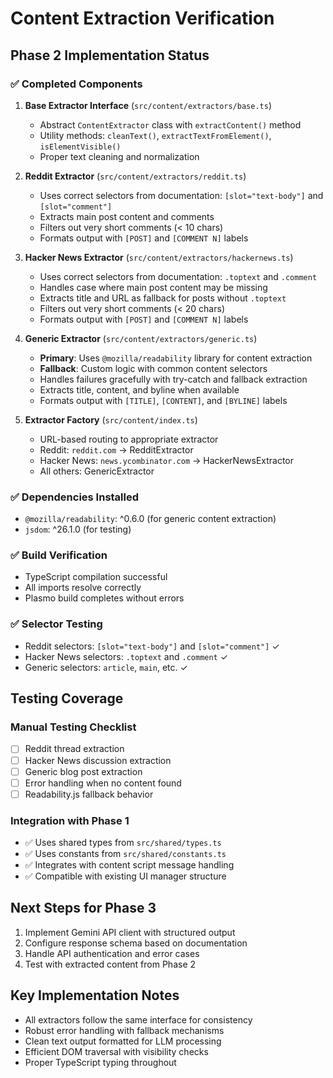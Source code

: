 # Content Extraction Verification

## Phase 2 Implementation Status

### ✅ Completed Components

1. **Base Extractor Interface** (`src/content/extractors/base.ts`)
   - Abstract `ContentExtractor` class with `extractContent()` method
   - Utility methods: `cleanText()`, `extractTextFromElement()`, `isElementVisible()`
   - Proper text cleaning and normalization

2. **Reddit Extractor** (`src/content/extractors/reddit.ts`)
   - Uses correct selectors from documentation: `[slot="text-body"]` and `[slot="comment"]`
   - Extracts main post content and comments
   - Filters out very short comments (< 10 chars)
   - Formats output with `[POST]` and `[COMMENT N]` labels

3. **Hacker News Extractor** (`src/content/extractors/hackernews.ts`)
   - Uses correct selectors from documentation: `.toptext` and `.comment`
   - Handles case where main post content may be missing
   - Extracts title and URL as fallback for posts without `.toptext`
   - Filters out very short comments (< 20 chars)
   - Formats output with `[POST]` and `[COMMENT N]` labels

4. **Generic Extractor** (`src/content/extractors/generic.ts`)
   - **Primary**: Uses `@mozilla/readability` library for content extraction
   - **Fallback**: Custom logic with common content selectors
   - Handles failures gracefully with try-catch and fallback extraction
   - Extracts title, content, and byline when available
   - Formats output with `[TITLE]`, `[CONTENT]`, and `[BYLINE]` labels

5. **Extractor Factory** (`src/content/index.ts`)
   - URL-based routing to appropriate extractor
   - Reddit: `reddit.com` → RedditExtractor
   - Hacker News: `news.ycombinator.com` → HackerNewsExtractor
   - All others: GenericExtractor

### ✅ Dependencies Installed
- `@mozilla/readability`: ^0.6.0 (for generic content extraction)
- `jsdom`: ^26.1.0 (for testing)

### ✅ Build Verification
- TypeScript compilation successful
- All imports resolve correctly
- Plasmo build completes without errors

### ✅ Selector Testing
- Reddit selectors: `[slot="text-body"]` and `[slot="comment"]` ✓
- Hacker News selectors: `.toptext` and `.comment` ✓
- Generic selectors: `article`, `main`, etc. ✓

## Testing Coverage

### Manual Testing Checklist
- [ ] Reddit thread extraction
- [ ] Hacker News discussion extraction  
- [ ] Generic blog post extraction
- [ ] Error handling when no content found
- [ ] Readability.js fallback behavior

### Integration with Phase 1
- ✅ Uses shared types from `src/shared/types.ts`
- ✅ Uses constants from `src/shared/constants.ts`
- ✅ Integrates with content script message handling
- ✅ Compatible with existing UI manager structure

## Next Steps for Phase 3
1. Implement Gemini API client with structured output
2. Configure response schema based on documentation
3. Handle API authentication and error cases
4. Test with extracted content from Phase 2

## Key Implementation Notes
- All extractors follow the same interface for consistency
- Robust error handling with fallback mechanisms
- Clean text output formatted for LLM processing
- Efficient DOM traversal with visibility checks
- Proper TypeScript typing throughout